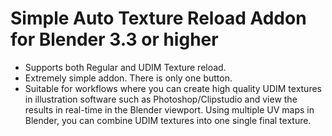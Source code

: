 # Simple Auto Texture Reload Addon for Blender 3.3 or higher

- Supports both Regular and UDIM Texture reload.
- Extremely simple addon. There is only one button.
- Suitable for workflows where you can create high quality UDIM textures in illustration software such as Photoshop/Clipstudio and view the results in real-time in the Blender viewport. Using multiple UV maps in Blender, you can combine UDIM textures into one single final texture.